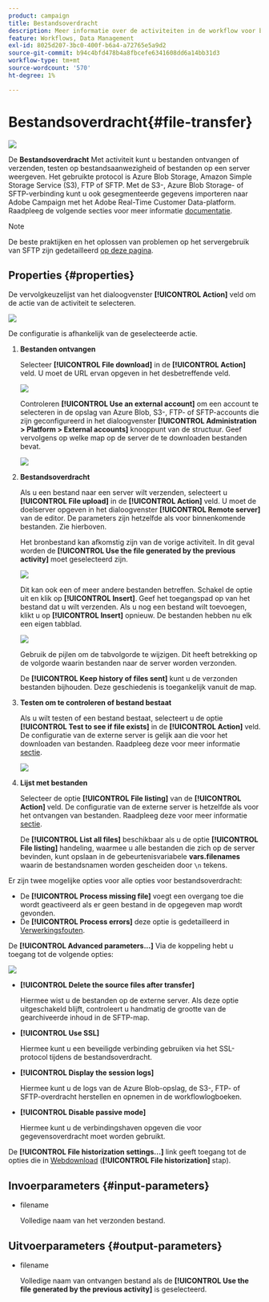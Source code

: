 ```yaml
---
product: campaign
title: Bestandsoverdracht
description: Meer informatie over de activiteiten in de workflow voor bestandsoverdracht
feature: Workflows, Data Management
exl-id: 8025d207-3bc0-400f-b6a4-a72765e5a9d2
source-git-commit: b94c4bfd478b4a8fbcefe6341608dd6a14bb31d3
workflow-type: tm+mt
source-wordcount: '570'
ht-degree: 1%

---
```


# Bestandsoverdracht{#file-transfer}

![](../../assets/common.svg)

De **Bestandsoverdracht** Met activiteit kunt u bestanden ontvangen of verzenden, testen op bestandsaanwezigheid of bestanden op een server weergeven. Het gebruikte protocol is Azure Blob Storage, Amazon Simple Storage Service (S3), FTP of SFTP.
Met de S3-, Azure Blob Storage- of SFTP-verbinding kunt u ook gesegmenteerde gegevens importeren naar Adobe Campaign met het Adobe Real-Time Customer Data-platform. Raadpleeg de volgende secties voor meer informatie [documentatie](https://experienceleague.adobe.com/docs/experience-platform/destinations/catalog/email-marketing/adobe-campaign.html).

>[!NOTE]
>
>De beste praktijken en het oplossen van problemen op het servergebruik van SFTP zijn gedetailleerd [op deze pagina](../../platform/using/sftp-server-usage.md).

## Properties {#properties}

De vervolgkeuzelijst van het dialoogvenster **[!UICONTROL Action]** veld om de actie van de activiteit te selecteren.

![](assets/file_transfert_action.png)

De configuratie is afhankelijk van de geselecteerde actie.

1. **Bestanden ontvangen**

   Selecteer **[!UICONTROL File download]** in de **[!UICONTROL Action]** veld. U moet de URL ervan opgeven in het desbetreffende veld.

   ![](assets/file_transfert_edit.png)

   Controleren **[!UICONTROL Use an external account]** om een account te selecteren in de opslag van Azure Blob, S3-, FTP- of SFTP-accounts die zijn geconfigureerd in het dialoogvenster **[!UICONTROL Administration > Platform > External accounts]** knooppunt van de structuur. Geef vervolgens op welke map op de server de te downloaden bestanden bevat.

   ![](assets/file_transfert_edit_external.png)

1. **Bestandsoverdracht**

   Als u een bestand naar een server wilt verzenden, selecteert u **[!UICONTROL File upload]** in de **[!UICONTROL Action]** veld. U moet de doelserver opgeven in het dialoogvenster **[!UICONTROL Remote server]** van de editor. De parameters zijn hetzelfde als voor binnenkomende bestanden. Zie hierboven.

   Het bronbestand kan afkomstig zijn van de vorige activiteit. In dit geval worden de **[!UICONTROL Use the file generated by the previous activity]** moet geselecteerd zijn.

   ![](assets/file_transfert_edit_send.png)

   Dit kan ook een of meer andere bestanden betreffen. Schakel de optie uit en klik op **[!UICONTROL Insert]**. Geef het toegangspad op van het bestand dat u wilt verzenden. Als u nog een bestand wilt toevoegen, klikt u op **[!UICONTROL Insert]** opnieuw. De bestanden hebben nu elk een eigen tabblad.

   ![](assets/file_transfert_source.png)

   Gebruik de pijlen om de tabvolgorde te wijzigen. Dit heeft betrekking op de volgorde waarin bestanden naar de server worden verzonden.

   De **[!UICONTROL Keep history of files sent]** kunt u de verzonden bestanden bijhouden. Deze geschiedenis is toegankelijk vanuit de map.

1. **Testen om te controleren of bestand bestaat**

   Als u wilt testen of een bestand bestaat, selecteert u de optie **[!UICONTROL Test to see if file exists]** in de **[!UICONTROL Action]** veld. De configuratie van de externe server is gelijk aan die voor het downloaden van bestanden. Raadpleeg deze voor meer informatie [sectie](#properties).

   ![](assets/file_transfert_edit_test.png)

1. **Lijst met bestanden**

   Selecteer de optie **[!UICONTROL File listing]** van de **[!UICONTROL Action]** veld. De configuratie van de externe server is hetzelfde als voor het ontvangen van bestanden. Raadpleeg deze voor meer informatie [sectie](#properties).

   De **[!UICONTROL List all files]** beschikbaar als u de optie **[!UICONTROL File listing]** handeling, waarmee u alle bestanden die zich op de server bevinden, kunt opslaan in de gebeurtenisvariabele **vars.filenames** waarin de bestandsnamen worden gescheiden door `\n` tekens.

Er zijn twee mogelijke opties voor alle opties voor bestandsoverdracht:

* De **[!UICONTROL Process missing file]** voegt een overgang toe die wordt geactiveerd als er geen bestand in de opgegeven map wordt gevonden.
* De **[!UICONTROL Process errors]** deze optie is gedetailleerd in [Verwerkingsfouten](monitoring-workflow-execution.md#processing-errors).

De **[!UICONTROL Advanced parameters...]** Via de koppeling hebt u toegang tot de volgende opties:

![](assets/file_transfert_advanced.png)

* **[!UICONTROL Delete the source files after transfer]**

   Hiermee wist u de bestanden op de externe server. Als deze optie uitgeschakeld blijft, controleert u handmatig de grootte van de gearchiveerde inhoud in de SFTP-map.

* **[!UICONTROL Use SSL]**

   Hiermee kunt u een beveiligde verbinding gebruiken via het SSL-protocol tijdens de bestandsoverdracht.

* **[!UICONTROL Display the session logs]**

   Hiermee kunt u de logs van de Azure Blob-opslag, de S3-, FTP- of SFTP-overdracht herstellen en opnemen in de workflowlogboeken.

* **[!UICONTROL Disable passive mode]**

   Hiermee kunt u de verbindingshaven opgeven die voor gegevensoverdracht moet worden gebruikt.

De **[!UICONTROL File historization settings...]** link geeft toegang tot de opties die in [Webdownload](web-download.md) (**[!UICONTROL File historization]** stap).

## Invoerparameters {#input-parameters}

* filename

   Volledige naam van het verzonden bestand.

## Uitvoerparameters {#output-parameters}

* filename

   Volledige naam van ontvangen bestand als de **[!UICONTROL Use the file generated by the previous activity]** is geselecteerd.

